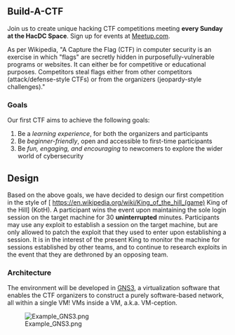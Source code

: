 ## Build-A-CTF

Join us to create unique hacking CTF competitions meeting **every Sunday
at the HacDC Space**. Sign up for events at
[Meetup.com](https://www.meetup.com/hac-dc/events/291602998/).

As per Wikipedia, "A Capture the Flag (CTF) in computer security is an
exercise in which "flags" are secretly hidden in purposefully-vulnerable
programs or websites. It can either be for competitive or educational
purposes. Competitors steal flags either from other competitors
(attack/defense-style CTFs) or from the organizers (jeopardy-style
challenges)."

### Goals

Our first CTF aims to achieve the following goals:

1.  Be a *learning experience*, for both the organizers and participants
2.  Be *beginner-friendly*, open and accessible to first-time
    participants
3.  Be *fun, engaging, and encouraging* to newcomers to explore the
    wider world of cybersecurity

## Design

Based on the above goals, we have decided to design our first
competition in the style of \[
<https://en.wikipedia.org/wiki/King_of_the_hill_(game)> King of the
Hill\] (KotH). A participant wins the event upon maintaining the sole
login session on the target machine for 30 **uninterrupted** minutes.
Participants may use any exploit to establish a session on the target
machine, but are only allowed to patch the exploit that they used to
enter upon establishing a session. It is in the interest of the present
King to monitor the machine for sessions established by other teams, and
to continue to research exploits in the event that they are dethroned by
an opposing team.

### Architecture

The environment will be developed in [GNS3](https://gns3.com/), a
virtualization software that enables the CTF organizers to construct a
purely software-based network, all within a single VM! VMs inside a VM,
a.k.a. VM-ception.

<figure>
<img src="Example_GNS3.png" title="Example_GNS3.png" />
<figcaption>Example_GNS3.png</figcaption>
</figure>